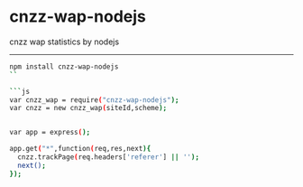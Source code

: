 cnzz-wap-nodejs
===============

cnzz wap statistics by nodejs

---

```bash
npm install cnzz-wap-nodejs
``

```js
var cnzz_wap = require("cnzz-wap-nodejs");
var cnzz = new cnzz_wap(siteId,scheme);


var app = express();

app.get("*",function(req,res,next){
  cnzz.trackPage(req.headers['referer'] || '');
  next();
});

```
